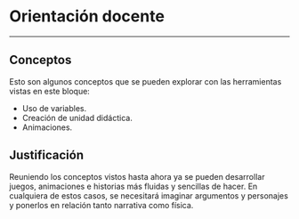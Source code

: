 # Orientación docente
- - -

## Conceptos
Esto son algunos conceptos que se pueden explorar con las herramientas vistas en este bloque:
* Uso de variables.
* Creación de unidad didáctica.
* Animaciones.

## Justificación
Reuniendo los conceptos vistos hasta ahora ya se pueden desarrollar juegos, animaciones e historias más fluidas y sencillas de hacer. En cualquiera de estos casos, se necesitará imaginar argumentos y personajes y ponerlos en relación tanto narrativa como física.